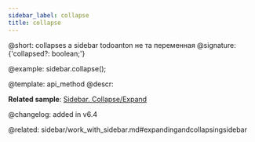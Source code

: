 ```yaml
---
sidebar_label: collapse
title: collapse
---          
```


@short: collapses a sidebar
todoanton не та переменная
@signature: {'collapsed?: boolean;'}

@example:
sidebar.collapse();


@template: api_method
@descr:

**Related sample**: [Sidebar. Collapse/Expand](https://snippet.dhtmlx.com/ydlltdq6)



@changelog: added in v6.4


@related: sidebar/work_with_sidebar.md#expandingandcollapsingsidebar